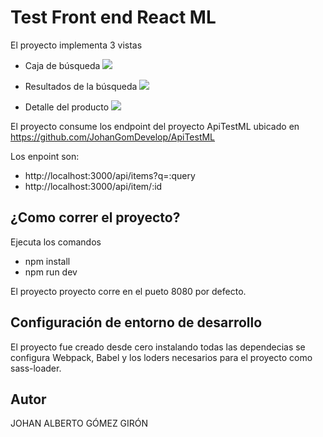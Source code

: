 # Test Front end React ML
El proyecto implementa 3 vistas
- Caja de búsqueda
![]('screen/screen1.png')

- Resultados de la búsqueda
![]('screen/screen2.png')

- Detalle del producto
![]('screen/screen3.png')


 El proyecto consume los endpoint del proyecto ApiTestML ubicado en https://github.com/JohanGomDevelop/ApiTestML

Los enpoint son:

- http://localhost:3000/api/items?q=:query
- http://localhost:3000/api/item/:id

## ¿Como correr el proyecto?
Ejecuta los comandos
- npm install
- npm run dev

El proyecto proyecto corre en el pueto 8080 por defecto.

## Configuración de entorno de desarrollo
El proyecto fue creado desde cero instalando todas las dependecias
se configura Webpack, Babel y los loders necesarios para el proyecto
como sass-loader.

## Autor
JOHAN ALBERTO GÓMEZ GIRÓN 


